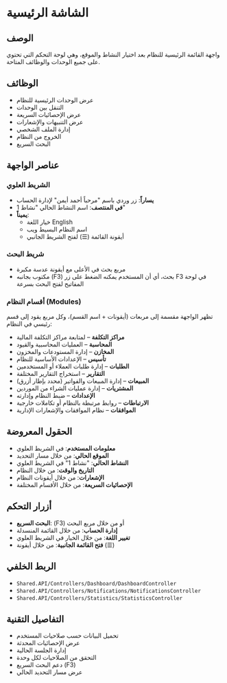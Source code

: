 # الشاشة الرئيسية

## الوصف
واجهة القائمة الرئيسية للنظام بعد اختيار النشاط والموقع، وهي لوحة التحكم التي تحتوي على جميع الوحدات والوظائف المتاحة.

## الوظائف
- عرض الوحدات الرئيسية للنظام
- التنقل بين الوحدات
- عرض الإحصائيات السريعة
- عرض التنبيهات والإشعارات
- إدارة الملف الشخصي
- الخروج من النظام
- البحث السريع

## عناصر الواجهة

### الشريط العلوي
- **يساراً**: زر وردي باسم "مرحباً أحمد أيمن" لإدارة الحساب
- **في المنتصف**: اسم النشاط الحالي "نشاط 1"
- **يميناً**:
  - خيار اللغة English
  - اسم النظام البسيط ويب
  - أيقونة القائمة (☰) لفتح الشريط الجانبي

### شريط البحث
- مربع بحث في الأعلى مع أيقونة عدسة مكبرة
- مكتوب بجانبه (F3) بحث، أي أن المستخدم يمكنه الضغط على زر F3 في لوحة المفاتيح لفتح البحث بسرعة

### أقسام النظام (Modules)
تظهر الواجهة مقسمة إلى مربعات (أيقونات + اسم القسم)، وكل مربع يقود إلى قسم رئيسي في النظام:

- **مراكز التكلفة** – لمتابعة مراكز التكلفة المالية
- **المحاسبة** – العمليات المحاسبية والقيود
- **المخازن** – إدارة المستودعات والمخزون
- **تأسيس** – الإعدادات الأساسية للنظام
- **الطلبات** – إدارة طلبات العملاء أو المستخدمين
- **التقارير** – استخراج التقارير المختلفة
- **المبيعات** – إدارة المبيعات والفواتير (محدد بإطار أزرق)
- **المشتريات** – إدارة عمليات الشراء من الموردين
- **الإعدادات** – ضبط النظام وإدارته
- **الارتباطات** – روابط مرتبطة بالنظام أو تكاملات خارجية
- **الموافقات** – نظام الموافقات والإشعارات الإدارية

## الحقول المعروضة
- **معلومات المستخدم**: في الشريط العلوي
- **الموقع الحالي**: من خلال مسار التحديد
- **النشاط الحالي**: "نشاط 1" في الشريط العلوي
- **التاريخ والوقت**: من خلال النظام
- **الإشعارات**: من خلال أيقونات النظام
- **الإحصائيات السريعة**: من خلال الأقسام المختلفة

## أزرار التحكم
- **البحث السريع**: (F3) أو من خلال مربع البحث
- **إدارة الحساب**: من خلال القائمة المنسدلة
- **تغيير اللغة**: من خلال الخيار في الشريط العلوي
- **فتح القائمة الجانبية**: من خلال أيقونة (☰)

## الربط الخلفي
- `Shared.API/Controllers/Dashboard/DashboardController`
- `Shared.API/Controllers/Notifications/NotificationsController`
- `Shared.API/Controllers/Statistics/StatisticsController`

## التفاصيل التقنية
- تحميل البيانات حسب صلاحيات المستخدم
- عرض الإحصائيات المحدثة
- إدارة الجلسة الحالية
- التحقق من الصلاحيات لكل وحدة
- دعم البحث السريع (F3)
- عرض مسار التحديد الحالي
